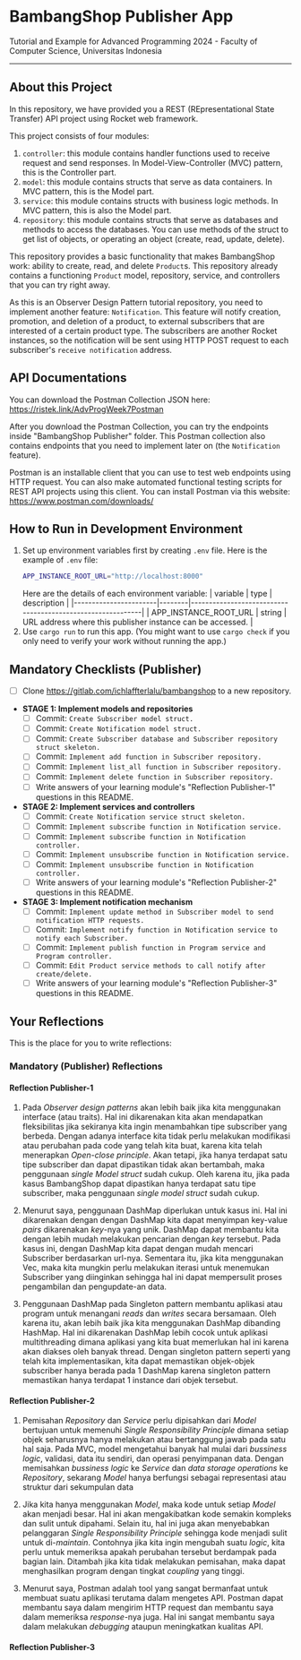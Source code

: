# BambangShop Publisher App
Tutorial and Example for Advanced Programming 2024 - Faculty of Computer Science, Universitas Indonesia

---

## About this Project
In this repository, we have provided you a REST (REpresentational State Transfer) API project using Rocket web framework.

This project consists of four modules:
1.  `controller`: this module contains handler functions used to receive request and send responses.
    In Model-View-Controller (MVC) pattern, this is the Controller part.
2.  `model`: this module contains structs that serve as data containers.
    In MVC pattern, this is the Model part.
3.  `service`: this module contains structs with business logic methods.
    In MVC pattern, this is also the Model part.
4.  `repository`: this module contains structs that serve as databases and methods to access the databases.
    You can use methods of the struct to get list of objects, or operating an object (create, read, update, delete).

This repository provides a basic functionality that makes BambangShop work: ability to create, read, and delete `Product`s.
This repository already contains a functioning `Product` model, repository, service, and controllers that you can try right away.

As this is an Observer Design Pattern tutorial repository, you need to implement another feature: `Notification`.
This feature will notify creation, promotion, and deletion of a product, to external subscribers that are interested of a certain product type.
The subscribers are another Rocket instances, so the notification will be sent using HTTP POST request to each subscriber's `receive notification` address.

## API Documentations

You can download the Postman Collection JSON here: https://ristek.link/AdvProgWeek7Postman

After you download the Postman Collection, you can try the endpoints inside "BambangShop Publisher" folder.
This Postman collection also contains endpoints that you need to implement later on (the `Notification` feature).

Postman is an installable client that you can use to test web endpoints using HTTP request.
You can also make automated functional testing scripts for REST API projects using this client.
You can install Postman via this website: https://www.postman.com/downloads/

## How to Run in Development Environment
1.  Set up environment variables first by creating `.env` file.
    Here is the example of `.env` file:
    ```bash
    APP_INSTANCE_ROOT_URL="http://localhost:8000"
    ```
    Here are the details of each environment variable:
    | variable              | type   | description                                                |
    |-----------------------|--------|------------------------------------------------------------|
    | APP_INSTANCE_ROOT_URL | string | URL address where this publisher instance can be accessed. |
2.  Use `cargo run` to run this app.
    (You might want to use `cargo check` if you only need to verify your work without running the app.)

## Mandatory Checklists (Publisher)
-   [ ] Clone https://gitlab.com/ichlaffterlalu/bambangshop to a new repository.
-   **STAGE 1: Implement models and repositories**
    -   [ ] Commit: `Create Subscriber model struct.`
    -   [ ] Commit: `Create Notification model struct.`
    -   [ ] Commit: `Create Subscriber database and Subscriber repository struct skeleton.`
    -   [ ] Commit: `Implement add function in Subscriber repository.`
    -   [ ] Commit: `Implement list_all function in Subscriber repository.`
    -   [ ] Commit: `Implement delete function in Subscriber repository.`
    -   [ ] Write answers of your learning module's "Reflection Publisher-1" questions in this README.
-   **STAGE 2: Implement services and controllers**
    -   [ ] Commit: `Create Notification service struct skeleton.`
    -   [ ] Commit: `Implement subscribe function in Notification service.`
    -   [ ] Commit: `Implement subscribe function in Notification controller.`
    -   [ ] Commit: `Implement unsubscribe function in Notification service.`
    -   [ ] Commit: `Implement unsubscribe function in Notification controller.`
    -   [ ] Write answers of your learning module's "Reflection Publisher-2" questions in this README.
-   **STAGE 3: Implement notification mechanism**
    -   [ ] Commit: `Implement update method in Subscriber model to send notification HTTP requests.`
    -   [ ] Commit: `Implement notify function in Notification service to notify each Subscriber.`
    -   [ ] Commit: `Implement publish function in Program service and Program controller.`
    -   [ ] Commit: `Edit Product service methods to call notify after create/delete.`
    -   [ ] Write answers of your learning module's "Reflection Publisher-3" questions in this README.

## Your Reflections
This is the place for you to write reflections:

### Mandatory (Publisher) Reflections

#### Reflection Publisher-1
1. Pada *Observer design patterns* akan lebih baik jika kita menggunakan interface (atau traits). Hal ini dikarenakan kita akan mendapatkan fleksibilitas jika sekiranya kita ingin menambahkan tipe subscriber yang berbeda. Dengan adanya interface kita tidak perlu melakukan modifikasi atau perubahan pada code yang telah kita buat, karena kita telah menerapkan *Open-close principle*. Akan tetapi, jika hanya terdapat satu tipe subscriber dan dapat dipastikan tidak akan bertambah, maka penggunaan *single Model struct* sudah cukup. Oleh karena itu, jika pada kasus BambangShop dapat dipastikan hanya terdapat satu tipe subscriber, maka penggunaan *single model struct* sudah cukup.

2. Menurut saya, penggunaan DashMap diperlukan untuk kasus ini. Hal ini dikarenakan dengan dengan DashMap kita dapat menyimpan key-value *pairs* dikarenakan *key*-nya yang unik. DashMap dapat membantu kita dengan lebih mudah melakukan pencarian dengan *key* tersebut. Pada kasus ini, dengan DashMap kita dapat dengan mudah mencari Subscriber berdasarkan url-nya. Sementara itu, jika kita menggunakan Vec, maka kita mungkin perlu melakukan iterasi untuk menemukan Subscriber yang diinginkan sehingga hal ini dapat mempersulit proses pengambilan dan pengupdate-an data.

3. Penggunaan DashMap pada Singleton pattern membantu aplikasi atau program untuk menangani *reads* dan *writes* secara bersamaan. Oleh karena itu, akan lebih baik jika kita menggunakan DashMap dibanding HashMap. Hal ini dikarenakan DashMap lebih cocok untuk aplikasi multithreading dimana aplikasi yang kita buat memerlukan hal ini karena akan diakses oleh banyak thread. Dengan singleton pattern seperti yang telah kita implementasikan, kita dapat memastikan objek-objek subscriber hanya berada pada 1 DashMap karena singleton pattern memastikan hanya terdapat 1 instance dari objek tersebut.

#### Reflection Publisher-2
1. Pemisahan *Repository* dan *Service* perlu dipisahkan dari *Model* bertujuan untuk memenuhi *Single Responsibility Principle* dimana setiap objek seharusnya hanya melakukan atau bertanggung jawab pada satu hal saja. Pada MVC, model mengetahui banyak hal mulai dari *bussiness logic*, validasi, data itu sendiri, dan operasi penyimpanan data. Dengan memisahkan *bussiness logic* ke *Service* dan *data storage operations* ke *Repository*, sekarang *Model* hanya berfungsi sebagai representasi atau struktur dari sekumpulan data

2. Jika kita hanya menggunakan *Model*, maka kode untuk setiap *Model* akan menjadi besar. Hal ini akan mengakibatkan kode semakin kompleks dan sulit untuk dipahami. Selain itu, hal ini juga akan menyebabkan pelanggaran *Single Responsibility Principle* sehingga kode menjadi sulit untuk di-*maintain*. Contohnya jika kita ingin mengubah suatu *logic*, kita perlu untuk memeriksa apakah perubahan tersebut berdampak pada bagian lain. Ditambah jika kita tidak melakukan pemisahan, maka dapat menghasilkan program dengan tingkat *coupling* yang tinggi.

3. Menurut saya, Postman adalah tool yang sangat bermanfaat untuk membuat suatu aplikasi terutama dalam mengetes API. Postman dapat membantu saya dalam mengirim HTTP request dan membantu saya dalam memeriksa *response*-nya juga. Hal ini sangat membantu saya dalam melakukan *debugging* ataupun meningkatkan kualitas API.


#### Reflection Publisher-3
